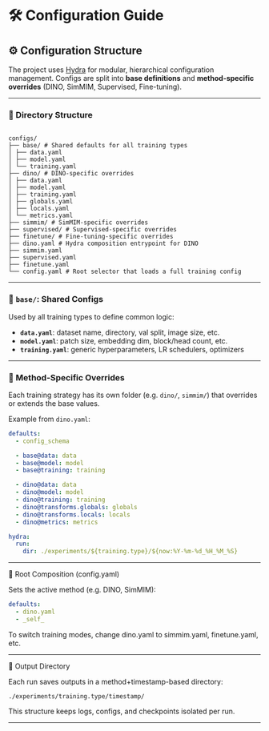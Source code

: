 # 🛠️ Configuration Guide

## ⚙️ Configuration Structure

The project uses [Hydra](https://hydra.cc/) for modular, hierarchical configuration management. Configs are split into **base definitions** and **method-specific overrides** (DINO, SimMIM, Supervised, Fine-tuning).

---

### 📁 Directory Structure

<pre><code class="language-text"> 
configs/
├── base/ # Shared defaults for all training types 
│ ├── data.yaml 
│ ├── model.yaml 
│ └── training.yaml 
├── dino/ # DINO-specific overrides 
│ ├── data.yaml 
│ ├── model.yaml 
│ ├── training.yaml 
│ ├── globals.yaml 
│ ├── locals.yaml 
│ └── metrics.yaml 
├── simmim/ # SimMIM-specific overrides 
├── supervised/ # Supervised-specific overrides 
├── finetune/ # Fine-tuning-specific overrides 
├── dino.yaml # Hydra composition entrypoint for DINO 
├── simmim.yaml 
├── supervised.yaml 
├── finetune.yaml 
└── config.yaml # Root selector that loads a full training config </code></pre>

---

### 🧱 `base/`: Shared Configs

Used by all training types to define common logic:

- **`data.yaml`**: dataset name, directory, val split, image size, etc.
- **`model.yaml`**: patch size, embedding dim, block/head count, etc.
- **`training.yaml`**: generic hyperparameters, LR schedulers, optimizers

---

### 🧩 Method-Specific Overrides

Each training strategy has its own folder (e.g. `dino/`, `simmim/`) that overrides or extends the base values.

Example from `dino.yaml`:

```yaml
defaults:
  - config_schema

  - base@data: data
  - base@model: model
  - base@training: training

  - dino@data: data
  - dino@model: model
  - dino@training: training
  - dino@transforms.globals: globals
  - dino@transforms.locals: locals
  - dino@metrics: metrics

hydra:
  run:
    dir: ./experiments/${training.type}/${now:%Y-%m-%d_%H_%M_%S}
```

---

🔁 Root Composition (config.yaml)

Sets the active method (e.g. DINO, SimMIM):

```yaml
defaults:
  - dino.yaml
  - _self_
```

To switch training modes, change dino.yaml to simmim.yaml, finetune.yaml, etc.

---

📂 Output Directory

Each run saves outputs in a method+timestamp-based directory:

`./experiments/training.type/timestamp/`

This structure keeps logs, configs, and checkpoints isolated per run.

---